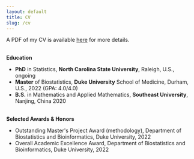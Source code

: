 ```yaml
---
layout: default
title: CV
slug: /cv
---
```

<p>  
   A PDF of my CV is available <a href="https://drive.google.com/file/d/1fWT5WNnBpqIcPXy0rGmVVk6eUGiyzW8t/view?usp=sharing" target="_blank">here</a> for more details.
</p>

<br>
<b> Education </b>
<p>
<ul>
   <li> <b>PhD</b> in Statistics, <b>North Carolina State University</b>, Raleigh, U.S., ongoing</li>
   <li> <b>Master</b> of Biostatistics, <b>Duke University</b> School of Medicine, Durham, U.S., 2022 (GPA: 4.0/4.0)</li>
   <li> <b>B.S.</b> in Mathematics and Applied Mathematics, <b>Southeast University</b>, Nanjing, China 2020</li>
</ul>
</p>

<br>
<b> Selected Awards & Honors </b>
<p>
<ul>
   <li> Outstanding Master's Project Award (methodology), Department of Biostatistics and Bioinformatics, Duke University, 2022</li>
   <li> Overall Academic Excellence Award, Department of Biostatistics and Bioinformatics, Duke University, 2022</li>
</ul>
</p>

<br />
